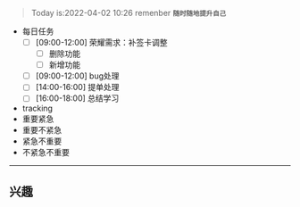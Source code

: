 >Today is:2022-04-02 10:26 remenber **`随时随地提升自己`**
- 每日任务
	- [ ] [09:00-12:00] 荣耀需求：补签卡调整
		- [ ] 删除功能
		- [ ] 新增功能
	- [ ] [09:00-12:00] bug处理
	- [ ] [14:00-16:00] 提单处理
	- [ ] [16:00-18:00] 总结学习
- tracking 
 - 重要紧急
 - 重要不紧急
 - 紧急不重要
 - 不紧急不重要

--- 
## 兴趣